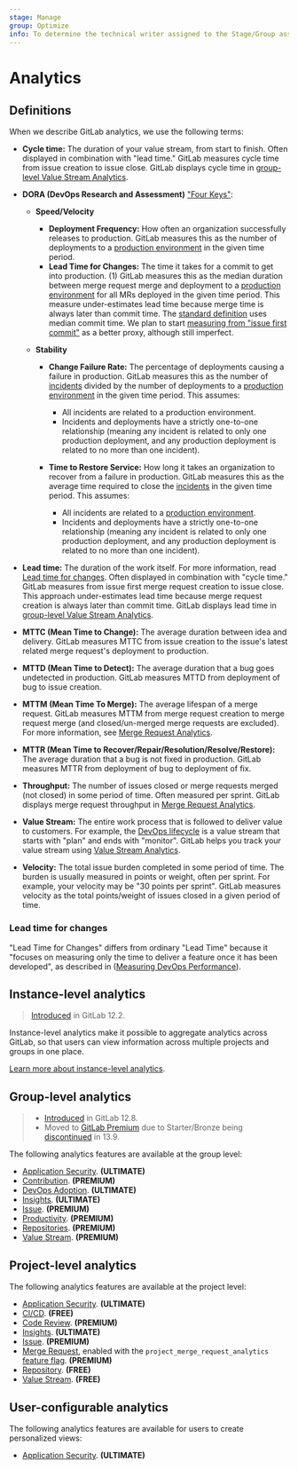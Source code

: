 ```yaml
---
stage: Manage
group: Optimize
info: To determine the technical writer assigned to the Stage/Group associated with this page, see https://about.gitlab.com/handbook/engineering/ux/technical-writing/#assignments
---
```


# Analytics

## Definitions

When we describe GitLab analytics, we use the following terms:

- **Cycle time:** The duration of your value stream, from start to finish. Often displayed in combination with "lead time." GitLab measures cycle time from issue creation to issue close. GitLab displays cycle time in [group-level Value Stream Analytics](../group/value_stream_analytics/index.md).
- **DORA (DevOps Research and Assessment)** ["Four Keys"](https://cloud.google.com/blog/products/devops-sre/using-the-four-keys-to-measure-your-devops-performance):
  - **Speed/Velocity**

    - **Deployment Frequency:** How often an organization successfully releases to production. GitLab
      measures this as the number of deployments to a
      [production environment](../../ci/environments/index.md#deployment-tier-of-environments) in
      the given time period.
    - **Lead Time for Changes:** The time it takes for a commit to get into production. (1) GitLab
      measures this as the median duration between merge request merge and deployment to a
      [production environment](../../ci/environments/index.md#deployment-tier-of-environments) for
      all MRs deployed in the given time period. This measure under-estimates lead time because
      merge time is always later than commit time. The
      [standard definition](https://github.com/GoogleCloudPlatform/fourkeys/blob/main/METRICS.md#lead-time-for-changes) uses median commit time. We plan to start
      [measuring from "issue first commit"](https://gitlab.com/gitlab-org/gitlab/-/issues/328459)
      as a better proxy, although still imperfect.

  - **Stability**
    - **Change Failure Rate:** The percentage of deployments causing a failure in production.
      GitLab measures this as the number of [incidents](../../operations/incident_management/incidents.md)
      divided by the number of deployments to a
      [production environment](../../ci/environments/index.md#deployment-tier-of-environments) in
      the given time period. This assumes:

      - All incidents are related to a production environment.
      - Incidents and deployments have a strictly one-to-one relationship (meaning any incident is
        related to only one production deployment, and any production deployment is related to no
        more than one incident).

    - **Time to Restore Service:** How long it takes an organization to recover from a failure in
      production. GitLab measures this as the average time required to close the
      [incidents](../../operations/incident_management/incidents.md) in the given time period.
      This assumes:

      - All incidents are related to a [production environment](../../ci/environments/index.md#deployment-tier-of-environments).
      - Incidents and deployments have a strictly one-to-one relationship (meaning any incident is related to only one production deployment, and any production deployment is related to no more than one incident).

- **Lead time:** The duration of the work itself. For more information, read [Lead time for changes](#lead-time-for-changes). Often displayed in combination with "cycle time." GitLab measures from issue first merge request creation to issue close. This approach under-estimates lead time because merge request creation is always later than commit time. GitLab displays lead time in  [group-level Value Stream Analytics](../group/value_stream_analytics/index.md).
- **MTTC (Mean Time to Change):** The average duration between idea and delivery. GitLab measures MTTC from issue creation to the issue's latest related merge request's deployment to production.
- **MTTD (Mean Time to Detect):** The average duration that a bug goes undetected in production. GitLab measures MTTD from deployment of bug to issue creation.
- **MTTM (Mean Time To Merge):** The average lifespan of a merge request. GitLab measures MTTM from merge request creation to merge request merge (and closed/un-merged merge requests are excluded). For more information, see [Merge Request Analytics](merge_request_analytics.md).
- **MTTR (Mean Time to Recover/Repair/Resolution/Resolve/Restore):** The average duration that a bug is not fixed in production. GitLab measures MTTR from deployment of bug to deployment of fix.
- **Throughput:** The number of issues closed or merge requests merged (not closed) in some period of time. Often measured per sprint. GitLab displays merge request throughput in [Merge Request Analytics](merge_request_analytics.md).
- **Value Stream:** The entire work process that is followed to deliver value to customers. For example, the [DevOps lifecycle](https://about.gitlab.com/stages-devops-lifecycle/) is a value stream that starts with "plan" and ends with "monitor". GitLab helps you track your value stream using [Value Stream Analytics](value_stream_analytics.md).
- **Velocity:** The total issue burden completed in some period of time. The burden is usually measured in points or weight, often per sprint. For example, your velocity may be "30 points per sprint". GitLab measures velocity as the total points/weight of issues closed in a given period of time.

### Lead time for changes

"Lead Time for Changes" differs from ordinary "Lead Time" because it "focuses on measuring only the time to deliver a feature once it has been developed", as described in ([Measuring DevOps Performance](https://devops.com/measuring-devops-performance/)).

## Instance-level analytics

> [Introduced](https://gitlab.com/gitlab-org/gitlab/-/issues/12077) in GitLab 12.2.

Instance-level analytics make it possible to aggregate analytics across
GitLab, so that users can view information across multiple projects and groups
in one place.

[Learn more about instance-level analytics](../admin_area/analytics/index.md).

## Group-level analytics

> - [Introduced](https://gitlab.com/gitlab-org/gitlab/-/issues/195979) in GitLab 12.8.
> - Moved to [GitLab Premium](https://about.gitlab.com/pricing/) due to Starter/Bronze being [discontinued](https://about.gitlab.com/blog/2021/01/26/new-gitlab-product-subscription-model/) in 13.9.

The following analytics features are available at the group level:

- [Application Security](../application_security/security_dashboard/#group-security-dashboard). **(ULTIMATE)**
- [Contribution](../group/contribution_analytics/index.md). **(PREMIUM)**
- [DevOps Adoption](../group/devops_adoption/index.md). **(ULTIMATE)**
- [Insights](../group/insights/index.md). **(ULTIMATE)**
- [Issue](../group/issues_analytics/index.md). **(PREMIUM)**
- [Productivity](productivity_analytics.md). **(PREMIUM)**
- [Repositories](../group/repositories_analytics/index.md). **(PREMIUM)**
- [Value Stream](../group/value_stream_analytics/index.md). **(PREMIUM)**

## Project-level analytics

The following analytics features are available at the project level:

- [Application Security](../application_security/security_dashboard/#project-security-dashboard). **(ULTIMATE)**
- [CI/CD](ci_cd_analytics.md). **(FREE)**
- [Code Review](code_review_analytics.md). **(PREMIUM)**
- [Insights](../project/insights/index.md). **(ULTIMATE)**
- [Issue](../group/issues_analytics/index.md). **(PREMIUM)**
- [Merge Request](merge_request_analytics.md), enabled with the `project_merge_request_analytics`
  [feature flag](../../development/feature_flags/index.md#enabling-a-feature-flag-locally-in-development). **(PREMIUM)**
- [Repository](repository_analytics.md). **(FREE)**
- [Value Stream](value_stream_analytics.md). **(FREE)**

## User-configurable analytics

The following analytics features are available for users to create personalized views:

- [Application Security](../application_security/security_dashboard/#security-center). **(ULTIMATE)**
